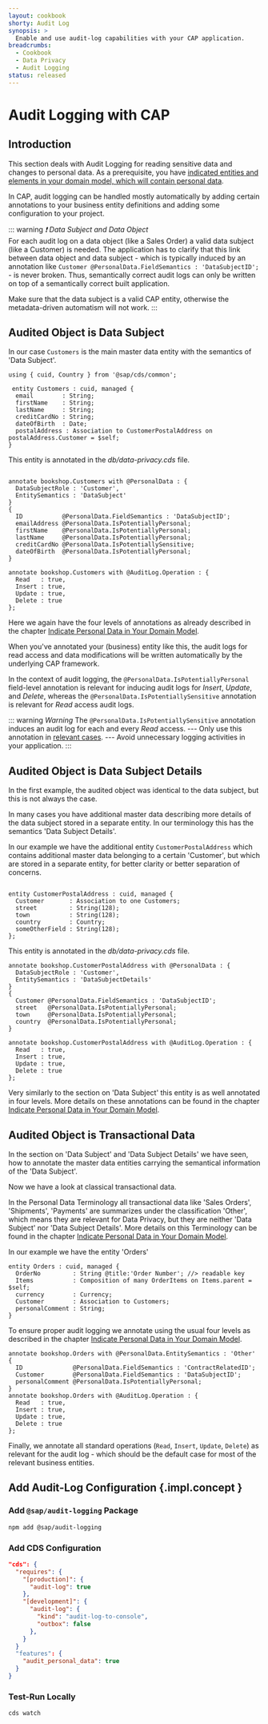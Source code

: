 ```yaml
---
layout: cookbook
shorty: Audit Log
synopsis: >
  Enable and use audit-log capabilities with your CAP application.
breadcrumbs:
  - Cookbook
  - Data Privacy
  - Audit Logging
status: released
---
```

<!--- Migrated: @external/guides/67-Data-Privacy/03-audit-log.md -> @external/guides/data-privacy/audit-log.md -->

# Audit Logging with CAP

<div v-html="$frontmatter.synopsis" />

## Introduction

This section deals with Audit Logging for reading sensitive data and changes to personal data. As a prerequisite, you have [indicated entities and elements in your domain model, which will contain personal data](introduction#indicate-privacy).

<span id="inintroduction" />

In CAP, audit logging can be handled mostly automatically by adding certain annotations to your business entity definitions and adding some configuration to your project.

::: warning _❗ Data Subject and Data Object_<br>
For each audit log on a data object (like a Sales Order) a valid data subject (like a Customer) is needed.
The application has to clarify that this link between data object and data subject - which is typically induced by an annotation like
`Customer @PersonalData.FieldSemantics : 'DataSubjectID';` - is never broken. Thus, semantically correct audit logs can only be written on top of a semantically correct built application.

Make sure that the data subject is a valid CAP entity, otherwise the metadata-driven automatism will not work.
:::

##  Audited Object is Data Subject

In our case `Customers` is the main master data entity with the semantics of 'Data Subject'.

```cds
using { cuid, Country } from '@sap/cds/common';

 entity Customers : cuid, managed {
  email        : String;
  firstName    : String;
  lastName     : String;
  creditCardNo : String;
  dateOfBirth  : Date;
  postalAddress : Association to CustomerPostalAddress on postalAddress.Customer = $self;
}

```

This entity is annotated in the _db/data-privacy.cds_ file.

```cds

annotate bookshop.Customers with @PersonalData : {
  DataSubjectRole : 'Customer',
  EntitySemantics : 'DataSubject'
}
{
  ID           @PersonalData.FieldSemantics : 'DataSubjectID';
  emailAddress @PersonalData.IsPotentiallyPersonal;
  firstName    @PersonalData.IsPotentiallyPersonal;
  lastName     @PersonalData.IsPotentiallyPersonal;
  creditCardNo @PersonalData.IsPotentiallySensitive;
  dateOfBirth  @PersonalData.IsPotentiallyPersonal;
}

annotate bookshop.Customers with @AuditLog.Operation : {
  Read   : true,
  Insert : true,
  Update : true,
  Delete : true
};

```

Here we again have the four levels of annotations as already described in the chapter [Indicate Personal Data in Your Domain Model](introduction#indicate-privacy).

When you've annotated your (business) entity like this, the audit logs for read access and data modifications will be written automatically by the underlying CAP framework.

In the context of audit logging, the `@PersonalData.IsPotentiallyPersonal` field-level annotation is relevant for inducing audit logs for _Insert_, _Update_, and _Delete_, whereas the `@PersonalData.IsPotentiallySensitive` annotation is relevant for _Read_ access audit logs.

::: warning _Warning_
The `@PersonalData.IsPotentiallySensitive` annotation induces an audit log for each and every _Read_ access.
--- Only use this annotation in [relevant cases](https://ec.europa.eu/info/law/law-topic/data-protection/reform/rules-business-and-organisations/legal-grounds-processing-data/sensitive-data/what-personal-data-considered-sensitive_en).
--- Avoid unnecessary logging activities in your application.
:::


##  Audited Object is Data Subject Details

In the first example, the audited object was identical to the data subject, but this is not always the case.

In many cases you have additional master data describing more details of the data subject stored in a separate entity.
In our terminology this has the semantics 'Data Subject Details'.

In our example we have the additional entity `CustomerPostalAddress` which contains additional master data belonging to a certain 'Customer', but which are stored in a separate entity, for better clarity or better separation of concerns.

```cds

entity CustomerPostalAddress : cuid, managed {
  Customer       : Association to one Customers;
  street         : String(128);
  town           : String(128);
  country        : Country;
  someOtherField : String(128);
};

```

This entity is annotated in the _db/data-privacy.cds_ file.

```cds
annotate bookshop.CustomerPostalAddress with @PersonalData : {
  DataSubjectRole : 'Customer',
  EntitySemantics : 'DataSubjectDetails'
}
{
  Customer @PersonalData.FieldSemantics : 'DataSubjectID';
  street   @PersonalData.IsPotentiallyPersonal;
  town     @PersonalData.IsPotentiallyPersonal;
  country  @PersonalData.IsPotentiallyPersonal;
}

annotate bookshop.CustomerPostalAddress with @AuditLog.Operation : {
  Read   : true,
  Insert : true,
  Update : true,
  Delete : true
};

```

Very similarly to the section on 'Data Subject' this entity is as well annotated in four levels.
More details on these annotations can be found in the chapter [Indicate Personal Data in Your Domain Model](introduction#indicate-privacy).

##  Audited Object is Transactional Data

In the section on 'Data Subject' and 'Data Subject Details' we have seen, how to annotate the master data entities carrying the semantical information of the 'Data Subject'.

Now we have a look at classical transactional data.

In the Personal Data Terminology all transactional data like 'Sales Orders', 'Shipments', 'Payments' are summarizes under the classification 'Other', which means they are relevant for Data Privacy, but they are neither 'Data Subject' nor 'Data Subject Details'.
More details on this Terminology can be found in the chapter [Indicate Personal Data in Your Domain Model](introduction#indicate-privacy).

In our example we have the entity 'Orders'

```cds
entity Orders : cuid, managed {
  OrderNo         : String @title:'Order Number'; //> readable key
  Items           : Composition of many OrderItems on Items.parent = $self;
  currency        : Currency;
  Customer        : Association to Customers;
  personalComment : String;
}
```

To ensure proper audit logging we annotate using the usual four levels as described in the chapter [Indicate Personal Data in Your Domain Model](introduction#indicate-privacy).

```cds
annotate bookshop.Orders with @PersonalData.EntitySemantics : 'Other'
{
  ID              @PersonalData.FieldSemantics : 'ContractRelatedID';
  Customer        @PersonalData.FieldSemantics : 'DataSubjectID';
  personalComment @PersonalData.IsPotentiallyPersonal;
}
annotate bookshop.Orders with @AuditLog.Operation : {
  Read   : true,
  Insert : true,
  Update : true,
  Delete : true
};
```

Finally, we annotate all standard operations (`Read`, `Insert`, `Update`, `Delete`) as relevant for the audit log - which should be the default case for most of the relevant business entities.

## Add Audit-Log Configuration {.impl.concept }

### Add `@sap/audit-logging` Package

```sh
npm add @sap/audit-logging
```

### Add CDS Configuration

```json
"cds": {
  "requires": {
    "[production]": {
      "audit-log": true
    },
    "[development]": {
      "audit-log": {
        "kind": "audit-log-to-console",
        "outbox": false
      },
    }
  }
  "features": {
    "audit_personal_data": true
  }
}
```

### Test-Run Locally

```sh
cds watch
```



<span id="sdfgew343224" />